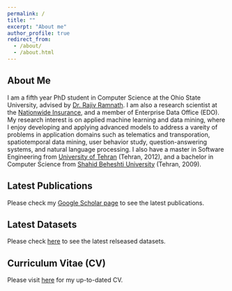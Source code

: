 ```yaml
---
permalink: /
title: ""
excerpt: "About me"
author_profile: true
redirect_from: 
  - /about/
  - /about.html
---
```


## About Me
I am a fifth year PhD student in Computer Science at the Ohio State University, advised by [Dr. Rajiv Ramnath](http://web.cse.ohio-state.edu/~ramnath.6/). I am also a research scientist at the [Nationwide Insurance](https://www.nationwide.com/), and a member of Enterprise Data Office (EDO). My research interest is on applied machine learning and data mining, where I enjoy developing and applying advanced models to address a vareity of problems in application domains such as telematics and transporation, spatiotemporal data mining, user behavior study, question-answering systems, and natural language processing. I also have a master in Software Engineering from [University of Tehran](https://ut.ac.ir/en) (Tehran, 2012), and a bachelor in Computer Science from [Shahid Beheshti University](http://en.sbu.ac.ir/SitePages/Home.aspx) (Tehran, 2009). 

## Latest Publications 
Please check my [Google Scholar page](https://scholar.google.com/citations?user=9utxd9gAAAAJ&hl=en) to see the latest publications. 

## Latest Datasets
Please check [here](https://sobhan-moosavi.github.io/datasets/) to see the latest relseased datasets. 

## Curriculum Vitae (CV)
Please visit [here](https://sobhan-moosavi.github.io/cv/) for my up-to-dated CV. 


